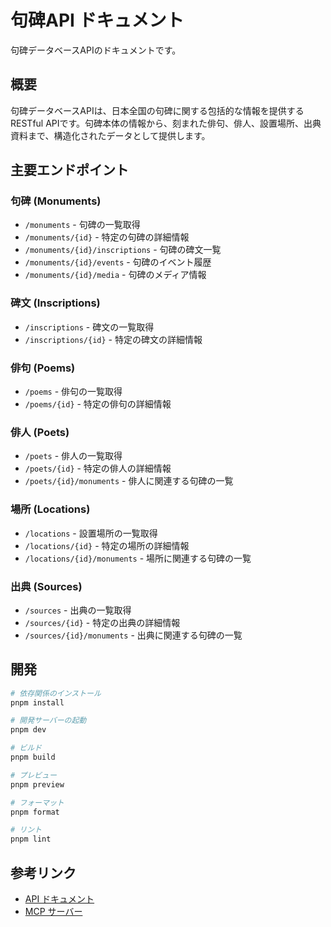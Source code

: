 # 句碑API ドキュメント

句碑データベースAPIのドキュメントです。

## 概要

句碑データベースAPIは、日本全国の句碑に関する包括的な情報を提供するRESTful APIです。句碑本体の情報から、刻まれた俳句、俳人、設置場所、出典資料まで、構造化されたデータとして提供します。

## 主要エンドポイント

### 句碑 (Monuments)

- `/monuments` - 句碑の一覧取得
- `/monuments/{id}` - 特定の句碑の詳細情報
- `/monuments/{id}/inscriptions` - 句碑の碑文一覧
- `/monuments/{id}/events` - 句碑のイベント履歴
- `/monuments/{id}/media` - 句碑のメディア情報

### 碑文 (Inscriptions)

- `/inscriptions` - 碑文の一覧取得
- `/inscriptions/{id}` - 特定の碑文の詳細情報

### 俳句 (Poems)

- `/poems` - 俳句の一覧取得
- `/poems/{id}` - 特定の俳句の詳細情報

### 俳人 (Poets)

- `/poets` - 俳人の一覧取得
- `/poets/{id}` - 特定の俳人の詳細情報
- `/poets/{id}/monuments` - 俳人に関連する句碑の一覧

### 場所 (Locations)

- `/locations` - 設置場所の一覧取得
- `/locations/{id}` - 特定の場所の詳細情報
- `/locations/{id}/monuments` - 場所に関連する句碑の一覧

### 出典 (Sources)

- `/sources` - 出典の一覧取得
- `/sources/{id}` - 特定の出典の詳細情報
- `/sources/{id}/monuments` - 出典に関連する句碑の一覧

## 開発

```bash
# 依存関係のインストール
pnpm install

# 開発サーバーの起動
pnpm dev

# ビルド
pnpm build

# プレビュー
pnpm preview

# フォーマット
pnpm format

# リント
pnpm lint
```

## 参考リンク

- [API ドキュメント](https://api.kuhi.jp/docs)
- [MCP サーバー](https://github.com/shikano35/kuhi-api-mcp-server)
